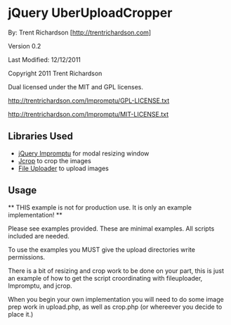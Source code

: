jQuery UberUploadCropper
========================

By: Trent Richardson [http://trentrichardson.com]

Version 0.2

Last Modified: 12/12/2011

Copyright 2011 Trent Richardson

Dual licensed under the MIT and GPL licenses.

http://trentrichardson.com/Impromptu/GPL-LICENSE.txt

http://trentrichardson.com/Impromptu/MIT-LICENSE.txt

Libraries Used
--------------
- [jQuery Impromptu](http://trentrichardson.com/Impromptu/) for modal resizing window
- [Jcrop](https://github.com/tapmodo/Jcrop) to crop the images
- [File Uploader](http://github.com/valums/file-uploader) to upload images

Usage
------
** THIS example is not for production use.  It is only an example implementation! **

Please see examples provided.  These are minimal examples.  All scripts included are needed.

To use the examples you MUST give the upload directories write permissions.

There is a bit of resizing and crop work to be done on your part, this is just an 
example of how to get the script croordinating with fileuploader, Impromptu, and jcrop.

When you begin your own implementation you will need to do some image prep work in 
upload.php, as well as crop.php (or whereever you decide to place it.)